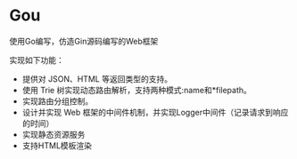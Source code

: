 # Gou
使用Go编写，仿造Gin源码编写的Web框架

实现如下功能：
* 提供对 JSON、HTML 等返回类型的支持。
* 使用 Trie 树实现动态路由解析，支持两种模式:name和*filepath。
* 实现路由分组控制。
* 设计并实现 Web 框架的中间件机制，并实现Logger中间件（记录请求到响应的时间）
* 实现静态资源服务
* 支持HTML模板渲染

